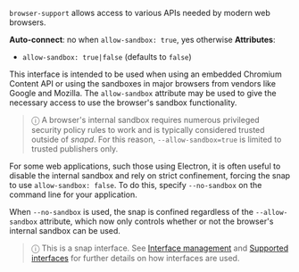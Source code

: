 `browser-support` allows access to various APIs needed by modern web browsers.

**Auto-connect**: no when `allow-sandbox: true`, yes otherwise
**Attributes**:
  * `allow-sandbox: true|false` (defaults to ``false``)

This interface is intended to be used when using an embedded Chromium Content API or using the sandboxes in major browsers from vendors like Google and Mozilla. The ``allow-sandbox`` attribute may be used to give the necessary access to use the browser's sandbox functionality.

> ⓘ A browser's internal sandbox requires numerous privileged security policy rules to work and is typically considered trusted outside of *snapd*. For this reason, `--allow-sandbox=true` is limited to trusted publishers only.

For some web applications, such those using Electron, it is often useful to disable the internal sandbox and rely on strict confinement, forcing the snap to use `allow-sandbox: false`. To do this, specify `--no-sandbox` on the command line for your application.

When `--no-sandbox` is used, the snap is confined regardless of the `--allow-sandbox` attribute, which now only controls whether or not the browser's internal sandbox can be used.

> ⓘ  This is a snap interface. See [Interface management](/t/interface-management/6154) and [Supported interfaces](/t/supported-interfaces/7744) for further details on how interfaces are used.